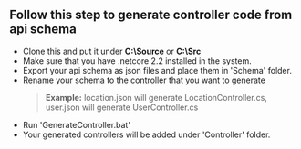 ## Follow this step to generate controller code from api schema

- Clone this and put it under **C:\Source** or **C:\Src**
- Make sure that you have .netcore 2.2 installed in the system.
- Export your api schema as json files and place them in 'Schema' folder.
- Rename your schema to the controller that you want to generate
  > **Example:**  location.json will generate LocationController.cs, user.json will generate UserController.cs
- Run 'GenerateController.bat'
- Your generated controllers will be added under 'Controller' folder.
